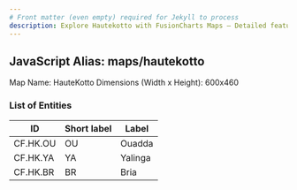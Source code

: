 ```yaml
---
# Front matter (even empty) required for Jekyll to process
description: Explore Hautekotto with FusionCharts Maps – Detailed features for seamless integration. Try now & enhance your data visualization today! 
---
```


## JavaScript Alias: maps/hautekotto

Map Name: HauteKotto
Dimensions (Width x Height): 600x460

### List of Entities

ID | Short label | Label
---|---|---|
CF.HK.OU|OU|Ouadda
CF.HK.YA|YA|Yalinga
CF.HK.BR|BR|Bria
